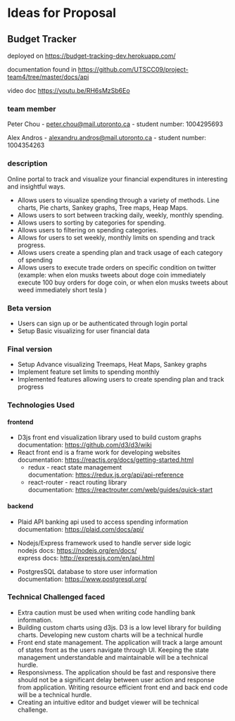 # Ideas for Proposal

## Budget Tracker

deployed on https://budget-tracking-dev.herokuapp.com/

documentation found in https://github.com/UTSCC09/project-team4/tree/master/docs/api

video doc https://youtu.be/RH6sMzSb6Eo

### team member

Peter Chou - peter.chou@mail.utoronto.ca - student number: 1004295693

Alex Andros - alexandru.andros@mail.utoronto.ca - student number: 1004354263

### description

Online portal to track and visualize your financial expenditures in interesting and insightful ways.

- Allows users to visualize spending through a variety of methods. Line charts, Pie charts, Sankey graphs, Tree maps, Heap Maps.
- Allows users to sort between tracking daily, weekly, monthly spending.
- Allows users to sorting by categories for spending.
- Allows users to filtering on spending categories.
- Allows for users to set weekly, monthly limits on spending and track progress.
- Allows users create a spending plan and track usage of each category of spending
- Allows users to execute trade orders on specific condition on twitter (example: when elon musks tweets about doge coin immediately execute 100 buy orders for doge coin, or when elon musks tweets about weed immediately short tesla )

### Beta version

- Users can sign up or be authenticated through login portal
- Setup Basic visualizing for user financial data

### Final version

- Setup Advance visualizing Treemaps, Heat Maps, Sankey graphs
- Implement feature set limits to spending monthly
- Implemented features allowing users to create spending plan and track progress

### Technologies Used

#### frontend

- D3js front end visualization library used to build custom graphs documentation: https://github.com/d3/d3/wiki
- React front end is a frame work for developing websites <br/> documentation: https://reactjs.org/docs/getting-started.html
  - redux - react state management <br/>
    documentation: https://redux.js.org/api/api-reference
  - react-router - react routing library <br/>
    documentation: https://reactrouter.com/web/guides/quick-start

#### backend

- Plaid API banking api used to access spending information
  documentation: https://plaid.com/docs/api/

- Nodejs/Express framework used to handle server side logic <br/>
  nodejs docs: https://nodejs.org/en/docs/ <br/>
  express docs: http://expressjs.com/en/api.html <br/>

- PostgresSQL database to store user information <br/>
  documentation: https://www.postgresql.org/

### Technical Challenged faced

- Extra caution must be used when writing code handling bank information.
- Building custom charts using d3js. D3 is a low level library for building charts. Developing new custom charts will be a technical hurdle
- Front end state management. The application will track a large amount of states front as the users navigate through UI. Keeping the state management understandable and maintainable will be a technical hurdle.
- Responsivness. The application should be fast and responsive there should not be a significant delay between user action and response from application. Writing resource efficient front end and back end code will be a technical hurdle.
- Creating an intuitive editor and budget viewer will be technical challenge.
